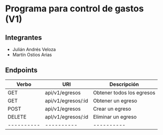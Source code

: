 # Programa para control de gastos (V1)

## Integrantes
- Julián Andrés Veloza
- Martín Ostios Arias


## Endpoints

| Verbo | URI | Descripción |
|----------|----------|----------|
| GET | api/v1/egresos  | Obtener todos los egresos  |
| GET | api/v1/egresos/:id | Obtener un egreso |
| POST | api/v1/egresos | Crear un egreso |
| DELETE | apI/v1/egresos/:id | Eliminar un egreso |
|----------|----------|----------|
